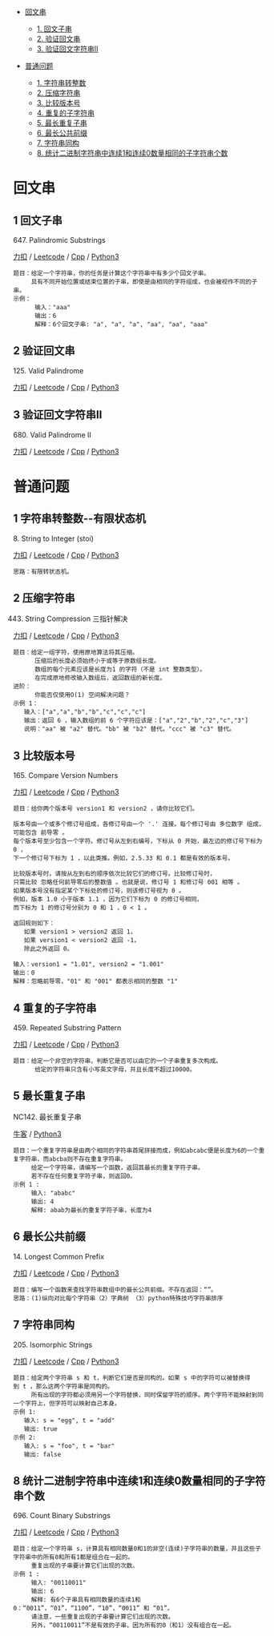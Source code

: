 <!-- GFM-TOC -->
* [回文串](#回文串)
    * [1. 回文子串](#1-回文子串)
    * [2. 验证回文串](#2-验证回文串)
    * [3. 验证回文字符串Ⅱ](#3-验证回文字符串Ⅱ)


* [普通问题](#普通问题)
    * [1. 字符串转整数](#1-字符串转整数--有限状态机)
    * [2. 压缩字符串](#2-压缩字符串)
    * [3. 比较版本号](#3-比较版本号)
    * [4. 重复的子字符串](#4-重复的子字符串)
    * [5. 最长重复子串](#5-最长重复子串)
    * [6. 最长公共前缀](#6-最长公共前缀)
    * [7. 字符串同构](#7-字符串同构)
    * [8. 统计二进制字符串中连续1和连续0数量相同的子字符串个数](#8-统计二进制字符串中连续1和连续0数量相同的子字符串个数)

<!-- GFM-TOC -->

# 回文串
## 1 回文子串
647\. Palindromic Substrings    

[力扣](https://leetcode-cn.com/problems/palindromic-substrings/) / [Leetcode](https://leetcode.com/problems/palindromic-substrings/) / [Cpp](../ds_6_string/palindrome_string/L647-m.cpp) / [Python3](../python-algorithm/ds_6_string/palindrome_string/L647-m.py)
```
题目：给定一个字符串，你的任务是计算这个字符串中有多少个回文子串。
     具有不同开始位置或结束位置的子串，即使是由相同的字符组成，也会被视作不同的子串。
示例：
      输入："aaa"
      输出：6
      解释：6个回文子串: "a", "a", "a", "aa", "aa", "aaa"
```

## 2 验证回文串
125\. Valid Palindrome

[力扣](https://leetcode-cn.com/problems/valid-palindrome/) / [Leetcode](https://leetcode.com/problems/valid-palindrome/) / [Cpp](../algo_03_two_points/L125.cpp) / [Python3](../python-algorithm/algo_03_two_points/L125.py)


## 3 验证回文字符串Ⅱ
680\. Valid Palindrome II

[力扣](https://leetcode-cn.com/problems/valid-palindrome-ii/) / [Leetcode](https://leetcode.com/problems/valid-palindrome-ii/) / [Cpp](../algo_03_two_points/L680.cpp) / [Python3](../python-algorithm/algo_03_two_points/L680.py)



# 普通问题
## 1 字符串转整数--有限状态机
8\. String to Integer (stoi)

[力扣](https://leetcode-cn.com/problems/string-to-integer-atoi/) / [Leetcode](https://leetcode.com/problems/string-to-integer-atoi/) / [Cpp](../ds_6_string/L8.cpp) / [Python3](../python-algorithm/ds_6_string/L8-m.py)
```
思路：有限转状态机。
```
## 2 压缩字符串
443. String Compression
三指针解决   

[力扣](https://leetcode-cn.com/problems/string-compression/) / [Leetcode](https://leetcode.com/problems/string-compression/) / [Cpp](../ds_6_string/L443-m.cpp) / [Python3](../python-algorithm/ds_6_string/L443-m.py)
```
题目：给定一组字符，使用原地算法将其压缩。
      压缩后的长度必须始终小于或等于原数组长度。
      数组的每个元素应该是长度为1 的字符（不是 int 整数类型）。
      在完成原地修改输入数组后，返回数组的新长度。
进阶：
      你能否仅使用O(1) 空间解决问题？
示例 1：
   输入：["a","a","b","b","c","c","c"]
   输出：返回 6 ，输入数组的前 6 个字符应该是：["a","2","b","2","c","3"]
   说明："aa" 被 "a2" 替代。"bb" 被 "b2" 替代。"ccc" 被 "c3" 替代。
```

## 3 比较版本号
165\. Compare Version Numbers

[力扣](https://leetcode-cn.com/problems/compare-version-numbers/) / [Leetcode](https://leetcode.com/problems/compare-version-numbers/) / [Cpp](../ds_6_string/L165-m.cpp) / [Python3](../python-algorithm/ds_6_string/L165-m.py)
```
题目：给你两个版本号 version1 和 version2 ，请你比较它们。

版本号由一个或多个修订号组成，各修订号由一个 '.' 连接。每个修订号由 多位数字 组成，可能包含 前导零 。
每个版本号至少包含一个字符。修订号从左到右编号，下标从 0 开始，最左边的修订号下标为 0 ，
下一个修订号下标为 1 ，以此类推。例如，2.5.33 和 0.1 都是有效的版本号。

比较版本号时，请按从左到右的顺序依次比较它们的修订号。比较修订号时，
只需比较 忽略任何前导零后的整数值 。也就是说，修订号 1 和修订号 001 相等 。
如果版本号没有指定某个下标处的修订号，则该修订号视为 0 。
例如，版本 1.0 小于版本 1.1 ，因为它们下标为 0 的修订号相同，
而下标为 1 的修订号分别为 0 和 1 ，0 < 1 。

返回规则如下：
   如果 version1 > version2 返回 1，
   如果 version1 < version2 返回 -1，
   除此之外返回 0。

输入：version1 = "1.01", version2 = "1.001"
输出：0
解释：忽略前导零，"01" 和 "001" 都表示相同的整数 "1"

```

## 4 重复的子字符串
459\. Repeated Substring Pattern

[力扣](https://leetcode-cn.com/problems/repeated-substring-pattern/) / [Leetcode](https://leetcode.com/problems/repeated-substring-pattern/) / [Cpp](../ds_6_string/L459.cpp) / [Python3](../python-algorithm/ds_6_string/L459.py)
```
题目：给定一个非空的字符串，判断它是否可以由它的一个子串重复多次构成。
      给定的字符串只含有小写英文字母，并且长度不超过10000。
```

## 5 最长重复子串
NC142\. 最长重复子串

[牛客](https://www.nowcoder.com/practice/4fe306a84f084c249e4afad5edf889cc?tpId=188&&tqId=38654&rp=1&ru=/activity/oj&qru=/ta/job-code-high-week/question-ranking)  / [Python3](../python-algorithm/ds_6_string/NC142最长重复子串.py)
```
题目：一个重复字符串是由两个相同的字符串首尾拼接而成，例如abcabc便是长度为6的一个重复字符串，而abcba则不存在重复字符串。
     给定一个字符串，请编写一个函数，返回其最长的重复字符子串。
     若不存在任何重复字符子串，则返回0。
示例 1 :
     输入: "ababc"
     输出: 4
     解释: abab为最长的重复字符子串，长度为4 
```

## 6 最长公共前缀
14\. Longest Common Prefix

[力扣](https://leetcode-cn.com/problems/longest-common-prefix/) / [Leetcode](https://leetcode.com/problems/longest-common-prefix/) / [Cpp](../ds_6_string/L14.cpp) / [Python3](../python-algorithm/ds_6_string/L14.py)
```
题目：编写一个函数来查找字符串数组中的最长公共前缀。不存在返回：“”。
思路：(1)纵向对比每个字符串（2）字典树 （3）python特殊技巧字符串排序
```

## 7 字符串同构
205\. Isomorphic Strings

[力扣](https://leetcode-cn.com/problems/isomorphic-strings/) / [Leetcode](https://leetcode.com/problems/isomorphic-strings/) / [Cpp](../ds_6_string/L205.cpp) / [Python3](../python-algorithm/ds_6_string/L205.py)
```
题目：给定两个字符串 s 和 t，判断它们是否是同构的。如果 s 中的字符可以被替换得到 t ，那么这两个字符串是同构的。
     所有出现的字符都必须用另一个字符替换，同时保留字符的顺序。两个字符不能映射到同一个字符上，但字符可以映射自己本身。
示例 1:
   输入: s = "egg", t = "add"
   输出: true
示例 2:
   输入: s = "foo", t = "bar"
   输出: false
```

## 8 统计二进制字符串中连续1和连续0数量相同的子字符串个数
696\. Count Binary Substrings

[力扣](https://leetcode-cn.com/problems/count-binary-substrings/) / [Leetcode](https://leetcode.com/problems/count-binary-substrings/) / [Cpp](../ds_6_string/L696.cpp) / [Python3](../python-algorithm/ds_6_string/L696.py)
```
题目：给定一个字符串 s，计算具有相同数量0和1的非空(连续)子字符串的数量，并且这些子字符串中的所有0和所有1都是组合在一起的。
     重复出现的子串要计算它们出现的次数。
示例 1 :
     输入: "00110011"
     输出: 6
     解释: 有6个子串具有相同数量的连续1和0：“0011”，“01”，“1100”，“10”，“0011” 和 “01”。
     请注意，一些重复出现的子串要计算它们出现的次数。
     另外，“00110011”不是有效的子串，因为所有的0（和1）没有组合在一起。
```
